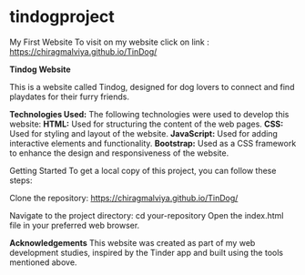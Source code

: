 # tindogproject
My First Website 
To visit on my website click on link : https://chiragmalviya.github.io/TinDog/

**Tindog Website**

This is a website called Tindog, designed for dog lovers to connect and find playdates for their furry friends.

**Technologies Used:**
The following technologies were used to develop this website:
**HTML:** Used for structuring the content of the web pages.
**CSS:** Used for styling and layout of the website.
**JavaScript:** Used for adding interactive elements and functionality.
**Bootstrap:** Used as a CSS framework to enhance the design and responsiveness of the website.

Getting Started To get a local copy of this project, you can follow these steps:

Clone the repository:  https://chiragmalviya.github.io/TinDog/

Navigate to the project directory: cd your-repository Open the index.html file in your preferred web browser.

**Acknowledgements**
This website was created as part of my web development studies, inspired by the Tinder app and built using the tools mentioned above.
